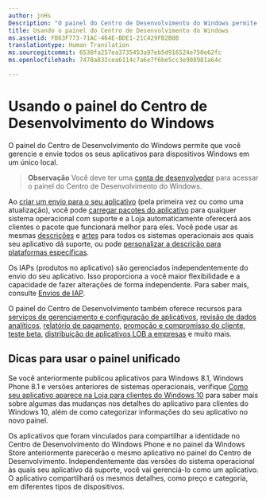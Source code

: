 ```yaml
---
author: jnHs
Description: "O painel do Centro de Desenvolvimento do Windows permite que você gerencie e envie todos os seus aplicativos para dispositivos Windows em um único local."
title: Usando o painel do Centro de Desenvolvimento do Windows
ms.assetid: FB63F773-71AC-464E-BDE1-21C429FB2B0B
translationtype: Human Translation
ms.sourcegitcommit: 6530fa257ea3735453a97eb5d916524e750e62fc
ms.openlocfilehash: 7478a832cea6114c7a6e7f6be5cc3e908981a64c

---
```


# Usando o painel do Centro de Desenvolvimento do Windows


O painel do Centro de Desenvolvimento do Windows permite que você gerencie e envie todos os seus aplicativos para dispositivos Windows em um único local.

> **Observação** Você deve ter uma [conta de desenvolvedor](http://go.microsoft.com/fwlink/p/?LinkId=615100) para acessar o painel do Centro de Desenvolvimento do Windows.

Ao [criar um envio para o seu aplicativo](app-submissions.md) (pela primeira vez ou como uma atualização), você pode [carregar pacotes do aplicativo](upload-app-packages.md) para qualquer sistema operacional com suporte e a Loja automaticamente oferecerá aos clientes o pacote que funcionará melhor para eles. Você pode usar as mesmas [descrições](create-app-descriptions.md) e [artes](app-screenshots-and-images.md) para todos os sistemas operacionais aos quais seu aplicativo dá suporte, ou pode [personalizar a descrição para plataformas específicas](create-platform-specific-descriptions.md).

Os IAPs (produtos no aplicativo) são gerenciados independentemente do envio do seu aplicativo. Isso proporciona a você maior flexibilidade e a capacidade de fazer alterações de forma independente. Para saber mais, consulte [Envios de IAP](iap-submissions.md).

O painel do Centro de Desenvolvimento também oferece recursos para [serviços de gerenciamento e configuração de aplicativos](app-management-and-services.md), [revisão de dados analíticos](analytics.md), [relatório de pagamento](payout-summary.md), [promoção e compromisso do cliente](app-promotion-and-customer-engagement.md), [teste beta](beta-testing-and-targeted-distribution.md), [distribuição de aplicativos LOB a empresas](distribute-lob-apps-to-enterprises.md) e muito mais.

## Dicas para usar o painel unificado

Se você anteriormente publicou aplicativos para Windows 8.1, Windows Phone 8.1 e versões anteriores de sistemas operacionais, verifique [Como seu aplicativo aparece na Loja para clientes do Windows 10](how-your-app-appears-in-the-store-for-windows-10-customers.md) para saber mais sobre algumas das mudanças nos detalhes do aplicativo para clientes do Windows 10, além de como categorizar informações do seu aplicativo no novo painel.

Os aplicativos que foram vinculados para compartilhar a identidade no Centro de Desenvolvimento do Windows Phone e no painel da Windows Store anteriormente parecerão o mesmo aplicativo no painel do Centro de Desenvolvimento. Independentemente das versões do sistema operacional às quais seu aplicativo dá suporte, você vai gerenciá-lo como um aplicativo. O aplicativo compartilhará os mesmos detalhes, como preço e categoria, em diferentes tipos de dispositivos.

 

 







<!--HONumber=Jun16_HO4-->


